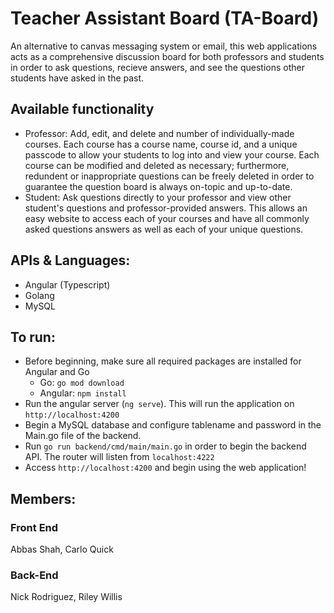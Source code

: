 # Teacher Assistant Board (TA-Board)
An alternative to canvas messaging system or email, this web applications acts as a comprehensive discussion board for both professors and students in order to ask questions, recieve answers, and see the questions other students have asked in the past.

## Available functionality
  - Professor: Add, edit, and delete and number of individually-made courses. Each course has a course name, course id, and a unique passcode to allow your students to log into and view your course. Each course can be modified and deleted as necessary; furthermore, redundent or inappropriate questions can be freely deleted in order to guarantee the question board is always on-topic and up-to-date.
  - Student: Ask questions directly to your professor and view other student's questions and professor-provided answers. This allows an easy website to access each of your courses and have all commonly asked questions answers as well as each of your unique questions.

## APIs & Languages:
   - Angular (Typescript)
   - Golang
   - MySQL

## To run:
   - Before beginning, make sure all required packages are installed for Angular and Go
     - Go: `go mod download`
     - Angular: `npm install`
   - Run the angular server (`ng serve`). This will run the application on `http://localhost:4200`
   - Begin a MySQL database and configure tablename and password in the Main.go file of the backend.
   - Run `go run backend/cmd/main/main.go` in order to begin the backend API. The router will listen from `localhost:4222`
   - Access `http://localhost:4200` and begin using the web application!

## Members:
### Front End
Abbas Shah, Carlo Quick

### Back-End
Nick Rodriguez, Riley Willis
